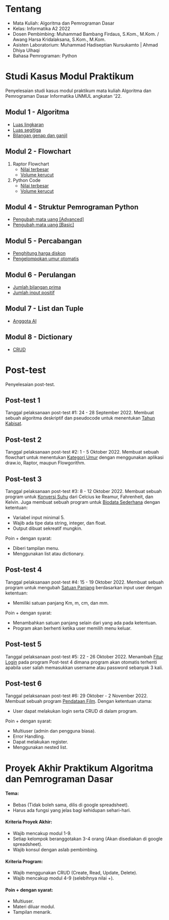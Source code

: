 # Tentang
- Mata Kuliah: Algoritma dan Pemrograman Dasar
- Kelas: Informatika A2 2022
- Dosen Pembimbing: Muhammad Bambang Firdaus, S.Kom., M.Kom. / Awang Harsa Kridalaksana, S.Kom., M.Kom.
- Asisten Laboratorium: Muhammad Hadiseptian Nursukamto | Ahmad Dhiya Ulhaqi
- Bahasa Pemrograman: Python

# Studi Kasus Modul Praktikum
Penyelesaian studi kasus modul praktikum mata kuliah Algoritma dan Pemrograman Dasar Informatika UNMUL angkatan '22.

## Modul 1 - Algoritma
- [Luas lingkaran](https://github.com/nabilsaragih/Semester1/blob/main/StudiKasus/Modul%201/luasLingkaran.py "Luas lingkaran")
- [Luas segitiga](https://github.com/nabilsaragih/Semester1/blob/main/StudiKasus/Modul%201/luasSegitiga.py "Luas segitiga")
- [Bilangan genap dan ganjil](https://github.com/nabilsaragih/Semester1/blob/main/StudiKasus/Modul%201/evenOdd.py "Bilangan genap dan ganjil")

## Modul 2 - Flowchart
1. Raptor Flowchart
    - [Nilai terbesar](https://github.com/nabilsaragih/Semester1/blob/main/StudiKasus/Modul%202/nilaiTerbesar.rap "Nilai terbesar")
    - [Volume kerucut](https://github.com/nabilsaragih/Semester1/blob/main/StudiKasus/Modul%202/volumeKerucut.rap "Volume kerucut")
2. Python Code
    - [Nilai terbesar](https://github.com/nabilsaragih/Semester1/blob/main/StudiKasus/Modul%202/nilaiTerbesar.py "Nilai terbesar")
    - [Volume kerucut](https://github.com/nabilsaragih/Semester1/blob/main/StudiKasus/Modul%202/volumeKerucut.py "Volume kerucut")

## Modul 4 - Struktur Pemrograman Python
- [Pengubah mata uang \[Advanced\]](https://github.com/nabilsaragih/Semester1/blob/main/StudiKasus/Modul%204/currencyConverter.py "Pengubah mata uang \[Advanced\]")
- [Pengubah mata uang \[Basic\]](https://github.com/nabilsaragih/Semester1/blob/main/StudiKasus/Modul%204/currencyConverter2.py "Pengubah mata uang \[Basic\]")

## Modul 5 - Percabangan
- [Penghitung harga diskon](https://github.com/nabilsaragih/Semester1/blob/main/StudiKasus/Modul%205/violetDiscount.py "Penghitung harga diskon")
- [Pengelompokan umur otomatis](https://github.com/nabilsaragih/Semester1/blob/main/StudiKasus/Modul%205/umurOtomatis.py "Pengelompokan umur otomatis")

## Modul 6 - Perulangan
- [Jumlah bilangan prima](https://github.com/nabilsaragih/Semester1/blob/main/StudiKasus/Modul%206/primeNumber.py "Jumlah bilangan prima")
- [Jumlah input positif](https://github.com/nabilsaragih/Semester1/blob/main/StudiKasus/Modul%206/inputPositif.py "Jumlah input positif")

## Modul 7 - List dan Tuple
- [Anggota AI](https://github.com/nabilsaragih/Semester1/blob/main/StudiKasus/Modul%207/anggotaAI.py "Anggota AI")

## Modul 8 - Dictionary
- [CRUD](https://github.com/nabilsaragih/Semester1/blob/main/StudiKasus/Modul%208/CRUD.py "CRUD")


# Post-test
Penyelesaian post-test.

## Post-test 1
Tanggal pelaksanaan post-test #1: 24 - 28 September 2022. Membuat sebuah algoritma deskriptif dan pseudocode untuk menentukan [Tahun Kabisat](https://github.com/nabilsaragih/Semester1/tree/main/Post-test/1 "Tahun Kabisat").

## Post-test 2
Tanggal pelaksanaan post-test #2: 1 - 5 Oktober 2022. Membuat sebuah flowchart untuk menentukan [Kategori Umur](https://github.com/nabilsaragih/Semester1/tree/main/Post-test/2 "Kategori Umur") dengan menggunakan aplikasi draw.io, Raptor, maupun Flowgorithm.

## Post-test 3
Tanggal pelaksanaan post-test #3: 8 - 12 Oktober 2022. Membuat sebuah program untuk [Konversi Suhu](https://github.com/nabilsaragih/Semester1/tree/main/Post-test/3/suhuConverter.py "Konversi Suhu") dari Celcius ke Reamur, Fahrenheit, dan Kelvin. Juga membuat sebuah program untuk [Biodata Sederhana](https://github.com/nabilsaragih/Semester1/tree/main/Post-test/3/biodata.py "Biodata Sederhana") dengan ketentuan:
- Variabel input minimal 5.
- Wajib ada tipe data string, integer, dan float.
- Output dibuat sekreatif mungkin.

Poin + dengan syarat:
- Diberi tampilan menu.
- Menggunakan list atau dictionary.

## Post-test 4
Tanggal pelaksanaan post-test #4: 15 - 19 Oktober 2022. Membuat sebuah program untuk mengubah [Satuan Panjang](https://github.com/nabilsaragih/Semester1/tree/main/Post-test/4/konversiPanjang.py "Satuan Panjang") berdasarkan input user dengan ketentuan:
- Memiliki satuan panjang Km, m, cm, dan mm.

Poin + dengan syarat:
- Menambahkan satuan panjang selain dari yang ada pada ketentuan.
- Program akan berhenti ketika user memilih menu keluar.

## Post-test 5
Tanggal pelaksanaan post-test #5: 22 - 26 Oktober 2022. Menambah [Fitur Login](https://github.com/nabilsaragih/Semester1/tree/main/Post-test/5/konversiPanjangBuff.py "Fitur Login") pada program Post-test 4 dimana program akan otomatis terhenti apabila user salah memasukkan username atau password sebanyak 3 kali.

## Post-test 6
Tanggal pelaksanaan post-test #6: 29 Oktober - 2 November 2022. Membuat sebuah program [Pendataan Film](https://github.com/nabilsaragih/Semester1/tree/main/Post-test/6/crud21.py "Pendataan Film"). Dengan ketentuan utama:
- User dapat melakukan login serta CRUD di dalam program.

Poin + dengan syarat:
- Multiuser (admin dan pengguna biasa).
- Error Handling.
- Dapat melakukan register.
- Menggunakan nested list.

# Proyek Akhir Praktikum Algoritma dan Pemrograman Dasar
#### Tema:
- Bebas (Tidak boleh sama, dilis di google spreadsheet).
- Harus ada fungsi yang jelas bagi kehidupan sehari-hari.
#### Kriteria Proyek Akhir:
- Wajib mencakup modul 1-9.
- Setiap kelompok beranggotakan 3-4 orang (Akan disediakan di google spreadsheet).
- Wajib konsul dengan aslab pembimbing.
#### Kriteria Program:
- Wajib menggunakan CRUD (Create, Read, Update, Delete).
- Wajib mencakup modul 4-9 (selebihnya nilai +).
#### Poin + dengan syarat:
- Multiuser.
- Materi diluar modul.
- Tampilan menarik.